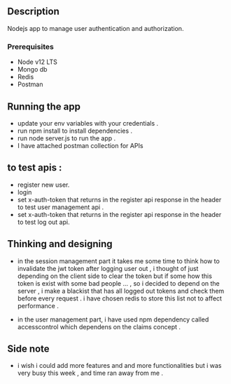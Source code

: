 ## Description
Nodejs app to manage user authentication and authorization.

### Prerequisites  
  
-  Node v12 LTS
-  Mongo db
-  Redis 
-  Postman


## Running the app

- update your env variables with your credentials .
- run npm install to install dependencies .
- run node server.js to run the app .
- I have attached postman collection for APIs
 ## to test apis :
- register new user.
- login 
- set x-auth-token that returns in the register api response in the header to test user management api .
- set x-auth-token that returns in the register api response in the header to test log out api.

## Thinking and designing 
- in the session management part it takes me some time to think how to invalidate the jwt token after logging user out , i thought of just depending on the client side to clear the token but if some how this token is exist with some bad people ... , so i decided to depend on the server , i make a blackist that has all logged out tokens and check them before every request . i have chosen redis to store this list not to affect performance . 

- in the user management part, i have used npm dependency called accesscontrol which dependens on the claims concept . 

## Side note 
- i wish i could add more features and and more functionalities  but i was very busy this week , and time ran away from me .